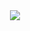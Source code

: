 <div id="header" align="center">
  <img src="https://media.giphy.com/media/v1.Y2lkPTc5MGI3NjExNzllYTliNmRhMjIxNjUzODJkNjAyNzdlYzhhNGFjYzRmOGYwNWU3YyZjdD1z/M9gbBd9nbDrOTu1Mqx/giphy.gif"/>
</div>
